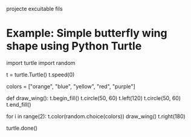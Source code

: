 projecte excuitable fils
# Example: Simple butterfly wing shape using Python Turtle
import turtle
import random

t = turtle.Turtle()
t.speed(0)

colors = ["orange", "blue", "yellow", "red", "purple"]

def draw_wing():
    t.begin_fill()
    t.circle(50, 60)
    t.left(120)
    t.circle(50, 60)
    t.end_fill()

for i in range(2):
    t.color(random.choice(colors))
    draw_wing()
    t.right(180)

turtle.done()
